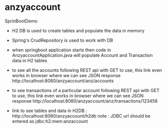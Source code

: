 # anzyaccount
 SprinBootDemo
 - H2 DB is used to create tables and populate the data in memory
 - Spring's CrudRepository is used to work with DB
 - when springboot application starts then code in AnzyaccountApplication.java will populate Account and Transaction data in H2 tables
 - to see all the accounts following REST api with GET to use, this link even works in browser where we can see JSON response
 http://localhost:8080/anzyaccount/anz/accounts
 - to see transactions of a particular account following REST api with GET to use, this link even works in browser where we can see JSON response
 http://localhost:8080/anzyaccount/anz/transactions/123456
 
 - link to see tables and data in H2DB : http://localhost:8080/anzyaccount/h2db
 note : JDBC url should be entered as jdbc:h2:mem:anzaccount
 
